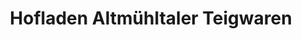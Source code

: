 ---
title: "Hofladen Altmühltaler Teigwaren"
url: /thalmaessing/hofladen-altmuehltaler-teigwaren/
shop: Hofladen
---
